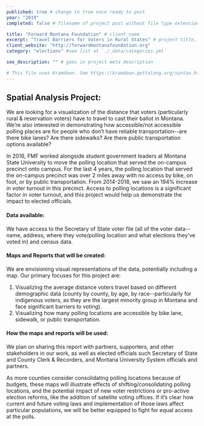 ```yaml
---
published: true # change to true once ready to post
year: "2019"
completed: false # filename of project post without file type extension

title: "Forward Montana Foundation" # client name
excerpt: "Travel Barriers for Voters in Rural States" # project title, shows on project list page
client_website: "http://forwardmontanafoundation.org"
category: "elections" #see list at `./_data/categories.yml`

seo_description: "" # goes in project meta description

# This file uses Kramdown. See https://kramdown.gettalong.org/syntax.html for syntax
---
```


## Spatial Analysis Project:
We are looking for a visualization of the distance that voters (particularly rural & reservation voters) have to travel to cast their ballot in Montana. We’re also interested in demonstrating how accessible/not accessible polling places are for people who don’t have reliable transportation--are there bike lanes? Are there sidewalks? Are there public transportation options available?

In 2016, FMF worked alongside student government leaders at Montana State University to move the polling location that served the on-campus precinct onto campus. For the last 4 years, the polling location that served the on-campus precinct was over 2 miles away with no access by bike, on foot, or by public transportation. From 2014-2018, we saw an 194% increase in voter turnout in this precinct. Access to polling locations is a significant factor in voter turnout, and this project would help us demonstrate the impact to elected officials.

#### Data available:
We have access to the Secretary of State voter file (all of the voter data--name, address, where they vote/polling location and what elections they’ve voted in) and census data.

#### Maps and Reports that will be created:
We are envisioning visual representations of the data, potentially including a map. Our primary focuses for this project are:
1. Visualizing the average distance voters travel based on different demographic data (county by county, by age, by race--particularly for indigenous voters, as they are the largest minority group in Montana and face significant barriers to voting).
2. Visualizing how many polling locations are accessible by bike lane, sidewalk, or public transportation.

#### How the maps and reports will be used:
We plan on sharing this report with partners, supporters, and other stakeholders in our work, as well as elected officials such Secretary of State and County Clerk & Recorders, and Montana University System officials and partners.

As more counties consider consolidating polling locations because of budgets, these maps will illustrate effects of shifting/consolidating polling locations, and the potential impact of new voter restrictions or pro-active election reforms, like the addition of satellite voting offices. If it’s clear how current and future voting laws and implementation of those laws affect particular populations, we will be better equipped to fight for equal access at the polls.
